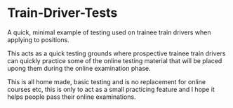 # Train-Driver-Tests

A quick, minimal example of testing used on trainee train drivers when applying to positions.

This acts as a quick testing grounds where prospective trainee train drivers can quickly practice some of the online testing material that will be placed upong them during the online examination phase.

This is all home made, basic testing and is no replacement for online courses etc, this is only to act as a small practicing feature and I hope it helps people pass their online examinations.
